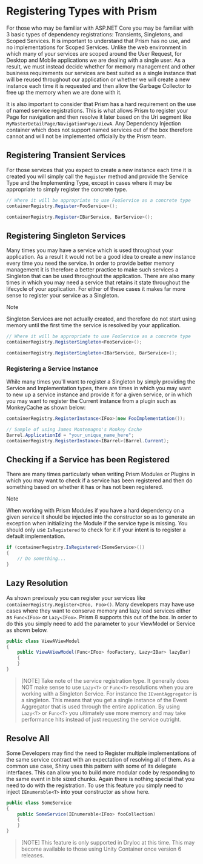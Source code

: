 # Registering Types with Prism

For those who may be familiar with ASP.NET Core you may be familiar with 3 basic types of dependency registrations: Transients, Singletons, and Scoped Services. It is important to understand that Prism has no use, and no implementations for Scoped Services. Unlike the web environment in which many of your services are scoped around the User Request, for Desktop and Mobile applications we are dealing with a single user. As a result, we must instead decide whether for memory management and other business requirements our services are best suited as a single instance that will be reused throughout our application or whether we will create a new instance each time it is requested and then allow the Garbage Collector to free up the memory when we are done with it.

It is also important to consider that Prism has a hard requirement on the use of named service registrations. This is what allows Prism to register your Page for navigation and then resolve it later based on the Uri segment like `MyMasterDetailPage/NavigationPage/ViewA`. Any Dependency Injection container which does not support named services out of the box therefore cannot and will not be implemented officially by the Prism team.

## Registering Transient Services

For those services that you expect to create a new instance each time it is created you will simply call the `Register` method and provide the Service Type and the Implementing Type, except in cases where it may be appropriate to simply register the concrete type.

```cs
// Where it will be appropriate to use FooService as a concrete type
containerRegistry.Register<FooService>();

containerRegistry.Register<IBarService, BarService>();
```

## Registering Singleton Services

Many times you may have a service which is used throughout your application. As a result it would not be a good idea to create a new instance every time you need the service. In order to provide better memory management it is therefore a better practice to make such services a Singleton that can be used throughout the application. There are also many times in which you may need a service that retains it state throughout the lifecycle of your application. For either of these cases it makes far more sense to register your service as a Singleton.

> [!NOTE]
> Singleton Services are not actually created, and therefore do not start using memory until the first time the service is resolved by your application.

```cs
// Where it will be appropriate to use FooService as a concrete type
containerRegistry.RegisterSingleton<FooService>();

containerRegistry.RegisterSingleton<IBarService, BarService>();
```

### Registering a Service Instance

While many times you'll want to register a Singleton by simply providing the Service and Implementation types, there are times in which you may want to new up a service instance and provide it for a given service, or in which you may want to register the Current instance from a plugin such as MonkeyCache as shown below:

```cs
containerRegistry.RegisterInstance<IFoo>(new FooImplementation());

// Sample of using James Montemagno's Monkey Cache
Barrel.ApplicationId = "your_unique_name_here";
containerRegistry.RegisterInstance<IBarrel>(Barrel.Current);
```

## Checking if a Service has been Registered

There are many times particularly when writing Prism Modules or Plugins in which you may want to check if a service has been registered and then do something based on whether it has or has not been registered.

> [!NOTE]
> When working with Prism Modules if you have a hard dependency on a given service it should be injected into the constructor so as to generate an exception when initializing the Module if the service type is missing. You should only use `IsRegistered` to check for it if your intent is to register a default implementation.

```cs
if (containerRegistry.IsRegistered<ISomeService>())
{
    // Do something...
}
```

## Lazy Resolution

As shown previously you can register your services like `containerRegistry.Register<IFoo, Foo>()`. Many developers may have use cases where they want to conserve memory and lazy load services either as `Func<IFoo>` or `Lazy<IFoo>`. Prism 8 supports this out of the box. In order to do this you simply need to add the parameter to your ViewModel or Service as shown below.

```cs
public class ViewAViewModel
{
    public ViewAViewModel(Func<IFoo> fooFactory, Lazy<IBar> lazyBar)
    {
    }
}
```

> [NOTE]
> Take note of the service registration type. It generally does NOT make sense to use `Lazy<T>` or `Func<T>` resolutions when you are working with a Singleton Service. For instance the `IEventAggregator` is a singleton. This means that you get a single instance of the Event Aggregator that is used through the entire application. By using `Lazy<T>` or `Func<T>` you ultimately use more memory and may take performance hits instead of just requesting the service outright.

## Resolve All

Some Developers may find the need to Register multiple implementations of the same service contract with an expectation of resolving all of them. As a common use case, Shiny uses this pattern with some of its delegate interfaces. This can allow you to build more modular code by responding to the same event in bite sized chunks. Again there is nothing special that you need to do with the registration. To use this feature you simply need to inject `IEnumerable<T>` into your constructor as show here.

```cs
public class SomeService
{
    public SomeService(IEnumerable<IFoo> fooCollection)
    {
    }
}
```

> [NOTE]
> This feature is only supported in DryIoc at this time. This may become available to those using Unity Container once version 6 releases.
